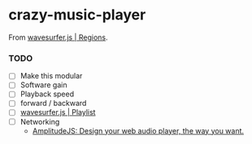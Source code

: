 crazy-music-player
==================
From [wavesurfer.js | Regions](https://wavesurfer-js.org/example/regions/index.html). 

### TODO
- [ ] Make this modular
- [ ] Software gain
- [ ] Playback speed
- [ ] forward / backward
- [ ] [wavesurfer.js | Playlist](https://wavesurfer-js.org/example/playlist/index.html)
- [ ] Networking
  - [AmplitudeJS: Design your web audio player, the way you want.](https://521dimensions.com/open-source/amplitudejs)

